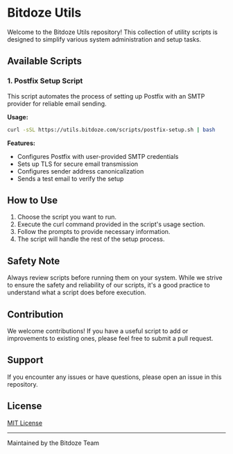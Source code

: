 # Bitdoze Utils

Welcome to the Bitdoze Utils repository! This collection of utility scripts is designed to simplify various system administration and setup tasks.

## Available Scripts

### 1. Postfix Setup Script

This script automates the process of setting up Postfix with an SMTP provider for reliable email sending.

**Usage:**
```bash
curl -sSL https://utils.bitdoze.com/scripts/postfix-setup.sh | bash
```

**Features:**
- Configures Postfix with user-provided SMTP credentials
- Sets up TLS for secure email transmission
- Configures sender address canonicalization
- Sends a test email to verify the setup

## How to Use

1. Choose the script you want to run.
2. Execute the curl command provided in the script's usage section.
3. Follow the prompts to provide necessary information.
4. The script will handle the rest of the setup process.

## Safety Note

Always review scripts before running them on your system. While we strive to ensure the safety and reliability of our scripts, it's a good practice to understand what a script does before execution.

## Contribution

We welcome contributions! If you have a useful script to add or improvements to existing ones, please feel free to submit a pull request.

## Support

If you encounter any issues or have questions, please open an issue in this repository.

## License

[MIT License](LICENSE)

---

Maintained by the Bitdoze Team
